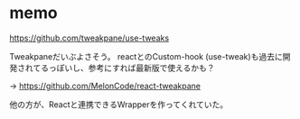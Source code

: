 # memo


https://github.com/tweakpane/use-tweaks

Tweakpaneだいぶよさそう。 reactとのCustom-hook (use-tweak)も過去に開発されてるっぽいし、参考にすれば最新版で使えるかも？


-> https://github.com/MelonCode/react-tweakpane

他の方が、Reactと連携できるWrapperを作ってくれていた。
